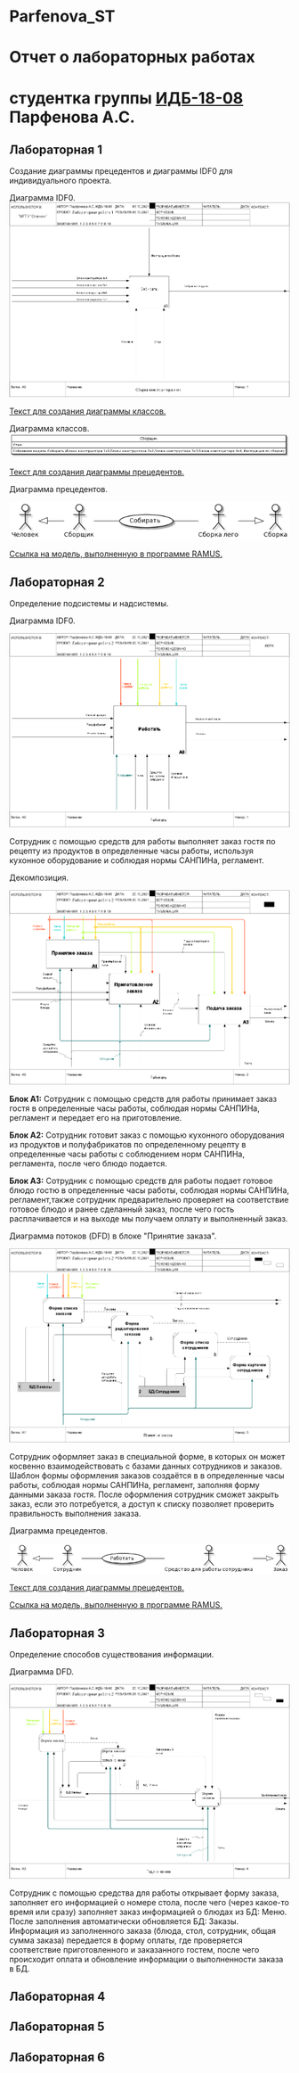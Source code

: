 # Parfenova_ST
# Отчет о лабораторных работах
# студентка группы [ИДБ-18-08](https://github.com/Parofeen/Parfenova_ST/wiki) Парфенова А.С.

## Лабораторная 1

Создание диаграммы прецедентов и диаграммы IDF0 для индивидуального проекта.

Диаграмма IDF0.
![](https://github.com/Parofeen/Parfenova_ST/blob/main/%D0%9B%D0%B0%D0%B11/%D0%BC%D0%BE%D0%B4%D0%B5%D0%BB%D1%8C%20%D1%81%D0%B1%D0%BE%D1%80%D0%BA%D0%B8%20%D0%BB%D0%B5%D0%B3%D0%BE.png)

[Текст для создания диаграммы классов.](https://github.com/Parofeen/Parfenova_ST/blob/main/%D0%9B%D0%B0%D0%B11/%D0%BC%D0%BE%D0%B4%D0%B5%D0%BB%D1%8C%20%D1%81%D0%B1%D0%BE%D1%80%D0%BA%D0%B8%20%D0%BB%D0%B5%D0%B3%D0%BE_2.3.txt)

Диаграмма классов.
![](https://github.com/Parofeen/Parfenova_ST/blob/main/%D0%9B%D0%B0%D0%B11/%D0%BC%D0%BE%D0%B4%D0%B5%D0%BB%D1%8C%20%D1%81%D0%B1%D0%BE%D1%80%D0%BA%D0%B8%20%D0%BB%D0%B5%D0%B3%D0%BE_2.png)

[Текст для создания диаграммы прецедентов.](https://github.com/Parofeen/Parfenova_ST/blob/main/%D0%9B%D0%B0%D0%B11/%D0%BC%D0%BE%D0%B4%D0%B5%D0%BB%D1%8C%20%D1%81%D0%B1%D0%BE%D1%80%D0%BA%D0%B8%20%D0%BB%D0%B5%D0%B3%D0%BE_2.4.txt)

Диаграмма прецедентов.

![](https://github.com/Parofeen/Parfenova_ST/blob/main/%D0%9B%D0%B0%D0%B11/%D0%BC%D0%BE%D0%B4%D0%B5%D0%BB%D1%8C%20%D1%81%D0%B1%D0%BE%D1%80%D0%BA%D0%B8%20%D0%BB%D0%B5%D0%B3%D0%BE_3.png)


[Ссылка на модель, выполненную в программе RAMUS.](https://github.com/Parofeen/Parfenova_ST/blob/main/%D0%9B%D0%B0%D0%B11/%D0%9C%D0%BE%D0%B4%D0%B5%D0%BB%D1%8C%20%D1%81%D0%B1%D0%BE%D1%80%D0%BA%D0%B8%20%D0%BB%D0%B5%D0%B3%D0%BE.rsf)

## Лабораторная 2

Определение подсистемы и надсистемы.

Диаграмма IDF0.

![](https://github.com/Parofeen/Parfenova_ST/blob/main/%D0%BB%D0%B0%D0%B12/01_A0.png)

Сотрудник с помощью средств для работы выполняет заказ гостя по рецепту из продуктов в определенные часы работы, используя кухонное оборудование и соблюдая нормы САНПИНа, регламент.

Декомпозиция.

![](https://github.com/Parofeen/Parfenova_ST/blob/main/%D0%BB%D0%B0%D0%B12/02_A0.png)

**Блок А1:** Сотрудник с помощью средств для работы принимает заказ гостя в определенные часы работы, соблюдая нормы САНПИНа, регламент и передает его на приготовление.

**Блок А2:** Сотрудник готовит заказ с помощью кухонного оборудования из продуктов и полуфабрикатов по определенному рецепту в определенные часы работы с соблюдением норм САНПИНа, регламента, после чего блюдо подается. 

**Блок А3:** Сотрудник с помощью средств для работы подает готовое блюдо гостю в определенные часы работы, соблюдая нормы САНПИНа, регламент,также сотрудник предварительно проверяет на соответствие готовое блюдо и ранее сделанный заказ, после чего гость расплачивается и на выходе мы получаем оплату и выполненный заказ.

Диаграмма потоков (DFD) в блоке "Принятие заказа".

![](https://github.com/Parofeen/Parfenova_ST/blob/main/%D0%BB%D0%B0%D0%B12/03_A1.png)

Сотрудник оформляет заказ в специальной форме, в которых он может косвенно взаимодействовать с базами данных сотрудников и заказов. Шаблон формы оформления заказов создаётся в в определенные часы работы, соблюдая нормы САНПИНа, регламент, заполняя форму данными заказа гостя. После оформления сотрудник сможет закрыть заказ, если это потребуется, а доступ к списку позволяет проверить правильность выполнения заказа.

Диаграмма прецедентов.

![](https://github.com/Parofeen/Parfenova_ST/blob/main/%D0%BB%D0%B0%D0%B12/%D0%B4%D0%B8%D0%B0%D0%B3%D1%80_%D0%BF%D1%80%D0%B5%D1%86%D0%B5%D0%B4%D0%B5%D0%BD%D1%82%D0%BE%D0%B2.png)

[Текст для создания диаграммы прецедентов.](https://github.com/Parofeen/Parfenova_ST/blob/main/%D0%BB%D0%B0%D0%B12/%D0%B4%D0%B8%D0%B0%D0%B3%D1%80_%D0%BF%D1%80%D0%B5%D1%86%D0%B5%D0%B4%D0%B5%D0%BD%D1%82%D0%BE%D0%B2.txt)


[Ссылка на модель, выполненную в программе RAMUS.](https://github.com/Parofeen/Parfenova_ST/blob/main/%D0%BB%D0%B0%D0%B12/%D0%A0%D0%B0%D0%B1%D0%BE%D1%82%D0%B0%20%D1%80%D0%B5%D1%81%D1%82%D0%BE%D1%80%D0%B0%D0%BD%D0%B0.rsf)

## Лабораторная 3

Определение способов существования информации.

Диаграмма DFD.

![](https://github.com/Parofeen/Parfenova_ST/blob/main/%D0%BB%D0%B0%D0%B13/DFD%20(A3).png)

Сотрудник с помощью средства для работы открывает форму заказа, заполняет его информацией о номере стола, после чего (через какое-то время или сразу) заполняет заказ информацией о блюдах из БД: Меню. После заполнения автоматически обновляется БД: Заказы. 
Информация из заполненного заказа (блюда, стол, сотрудник, общая сумма заказа) передается в форму оплаты, где проверяется соответствие приготовленного и заказанного гостем, после чего происходит оплата и обновление информации о выполненности заказа в БД. 
 

## Лабораторная 4

## Лабораторная 5

## Лабораторная 6
